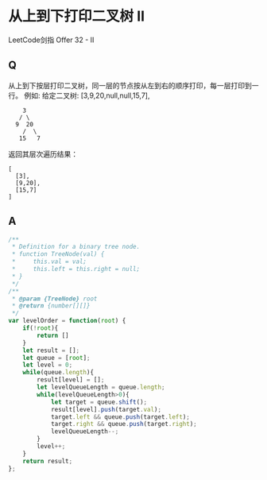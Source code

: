 # 从上到下打印二叉树 II
LeetCode剑指 Offer 32 - II

## Q
从上到下按层打印二叉树，同一层的节点按从左到右的顺序打印，每一层打印到一行。
例如:
给定二叉树: [3,9,20,null,null,15,7],
```
    3
   / \
  9  20
    /  \
   15   7
```
返回其层次遍历结果：
```
[
  [3],
  [9,20],
  [15,7]
]
```

## A
``` javascript
/**
 * Definition for a binary tree node.
 * function TreeNode(val) {
 *     this.val = val;
 *     this.left = this.right = null;
 * }
 */
/**
 * @param {TreeNode} root
 * @return {number[][]}
 */
var levelOrder = function(root) {
    if(!root){
        return []
    }
    let result = [];
    let queue = [root];
    let level = 0;
    while(queue.length){
        result[level] = [];
        let levelQueueLength = queue.length;
        while(levelQueueLength>0){
            let target = queue.shift();
            result[level].push(target.val);
            target.left && queue.push(target.left);
            target.right && queue.push(target.right);
            levelQueueLength--;
        }
        level++;
    }
    return result;
};
```